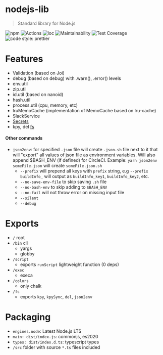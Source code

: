 # nodejs-lib

> Standard library for Node.js

![npm](https://img.shields.io/npm/v/@naturalcycles/nodejs-lib/latest.svg)
![Actions](https://github.com/NaturalCycles/nodejs-lib/workflows/default/badge.svg)
![loc](https://badgen.net/codeclimate/loc/NaturalCycles/nodejs-lib)
![Maintainability](https://api.codeclimate.com/v1/badges/119a3b4735c4ed81cf84/maintainability)
![Test Coverage](https://api.codeclimate.com/v1/badges/119a3b4735c4ed81cf84/test_coverage)
![code style: prettier](https://img.shields.io/badge/code_style-prettier-ff69b4.svg?style=flat-square)

# Features

- Validation (based on Joi)
- debug (based on debug) with .warn(), .error() levels
- env.util
- zip.util
- id.util (based on nanoid)
- hash.util
- process.util (cpu, memory, etc)
- lruMemoCache (implementation of MemoCache based on lru-cache)
- SlackService
- [Secrets](./doc/secrets.md)
- kpy, del [fs](./doc/fs.md)

#### Other commands

- `json2env`: for specified `.json` file will create `.json.sh` file next to it that will "export"
  all values of json file as environment variables. Will also append \$BASH_ENV (if defined) for
  CircleCI. Example: `yarn json2env someFile.json` will create `someFile.json.sh`
  - `--prefix` will prepend all keys with `prefix` string, e.g `--prefix buildInfo_` will output as
    `buildInfo_key1`, `buildInfo_key2`, etc.
  - `--no-save-env-file` to skip saving `.sh` file
  - `--no-bash-env` to skip adding to `$BASH_ENV`
  - `--no-fail` will not throw error on missing input file
  - `--silent`
  - `--debug`

# Exports

- `/` root
- `/bin` cli
  - yargs
  - globby
- `/script`
  - exports `runScript` lightweight function (0 deps)
- `/exec`
  - execa
- `/colors`
  - only chalk
- `/fs`
  - exports `kpy`, `kpySync`, `del`, `json2env`

# Packaging

- `engines.node`: Latest Node.js LTS
- `main: dist/index.js`: commonjs, es2020
- `types: dist/index.d.ts`: typescript types
- `/src` folder with source `*.ts` files included
